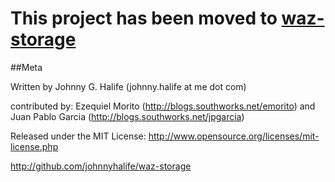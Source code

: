 # This project has been moved to [waz-storage](http://github.com/johnnyhalife/waz-storage)

##Meta

Written by Johnny G. Halife (johnny.halife at me dot com)

contributed by: Ezequiel Morito (http://blogs.southworks.net/emorito) 
and Juan Pablo Garcia (http://blogs.southworks.net/jpgarcia)

Released under the MIT License: http://www.opensource.org/licenses/mit-license.php

http://github.com/johnnyhalife/waz-storage

